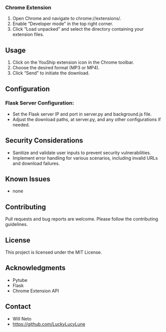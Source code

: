 ### Chrome Extension

1. Open Chrome and navigate to chrome://extensions/.
2. Enable “Developer mode” in the top right corner.
3. Click “Load unpacked” and select the directory containing your extension files.

## Usage

1. Click on the YouShip extension icon in the Chrome toolbar.
2. Choose the desired format (MP3 or MP4).
3. Click “Send” to initiate the download.

## Configuration

### Flask Server Configuration:

- Set the Flask server IP and port in server.py and background.js file.
- Adjust the download paths, at server.py, and any other configurations if needed.

## Security Considerations

- Sanitize and validate user inputs to prevent security vulnerabilities.
- Implement error handling for various scenarios, including invalid URLs and download failures.

## Known Issues

- none

## Contributing

Pull requests and bug reports are welcome. Please follow the contributing guidelines.

## License

This project is licensed under the MIT License.

## Acknowledgments

- Pytube
- Flask
- Chrome Extension API

## Contact

- Will Neto
- https://github.com/LuckyLucyLune
